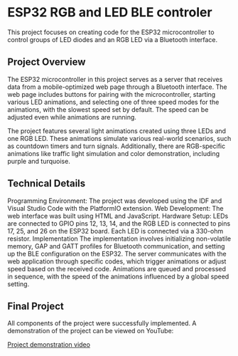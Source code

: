 # ESP32 RGB and LED BLE controler
This project focuses on creating code for the ESP32 microcontroller to control groups of LED diodes and an RGB LED via a Bluetooth interface.

## Project Overview
The ESP32 microcontroller in this project serves as a server that receives data from a mobile-optimized web page through a Bluetooth interface. The web page includes buttons for pairing with the microcontroller, starting various LED animations, and selecting one of three speed modes for the animations, with the slowest speed set by default. The speed can be adjusted even while animations are running.

The project features several light animations created using three LEDs and one RGB LED. These animations simulate various real-world scenarios, such as countdown timers and turn signals. Additionally, there are RGB-specific animations like traffic light simulation and color demonstration, including purple and turquoise.

## Technical Details
Programming Environment: The project was developed using the IDF and Visual Studio Code with the PlatformIO extension.
Web Development: The web interface was built using HTML and JavaScript.
Hardware Setup: LEDs are connected to GPIO pins 12, 13, 14, and the RGB LED is connected to pins 17, 25, and 26 on the ESP32 board. Each LED is connected via a 330-ohm resistor.
Implementation
The implementation involves initializing non-volatile memory, GAP and GATT profiles for Bluetooth communication, and setting up the BLE configuration on the ESP32. The server communicates with the web application through specific codes, which trigger animations or adjust speed based on the received code. Animations are queued and processed in sequence, with the speed of the animations influenced by a global speed setting.

## Final Project
All components of the project were successfully implemented. A demonstration of the project can be viewed on YouTube:

[Project demonstration video](https://youtu.be/dr4dR24Nvzg)
